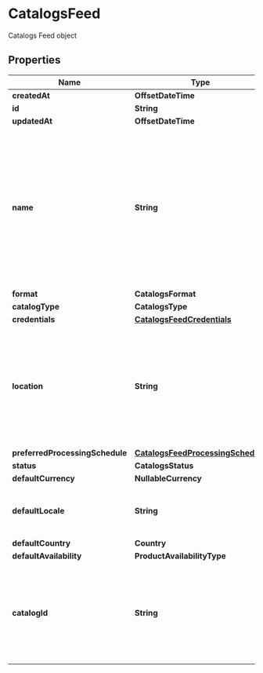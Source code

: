 

# CatalogsFeed

Catalogs Feed object

## Properties

Name | Type | Description | Notes
------------ | ------------- | ------------- | -------------
**createdAt** | **OffsetDateTime** |  |  [optional]
**id** | **String** |  |  [optional]
**updatedAt** | **OffsetDateTime** |  |  [optional]
**name** | **String** | A human-friendly name associated to a given feed. This value is currently nullable due to historical reasons. It is expected to become non-nullable in the future. | 
**format** | **CatalogsFormat** |  | 
**catalogType** | **CatalogsType** |  | 
**credentials** | [**CatalogsFeedCredentials**](CatalogsFeedCredentials.md) |  | 
**location** | **String** | The URL where a feed is available for download. This URL is what Pinterest will use to download a feed for processing. | 
**preferredProcessingSchedule** | [**CatalogsFeedProcessingSchedule**](CatalogsFeedProcessingSchedule.md) |  | 
**status** | **CatalogsStatus** |  | 
**defaultCurrency** | **NullableCurrency** |  | 
**defaultLocale** | **String** | The locale used within a feed for product descriptions. | 
**defaultCountry** | **Country** |  | 
**defaultAvailability** | **ProductAvailabilityType** |  | 
**catalogId** | **String** | Catalog id pertaining to the feed. If not provided, feed will use a default catalog based on type. | 



